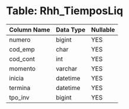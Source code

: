 # Table: Rhh_TiemposLiq

| Column Name | Data Type | Nullable |
|-------------|-----------|----------|
| numero | bigint | YES |
| cod_emp | char | YES |
| cod_cont | int | YES |
| momento | varchar | YES |
| inicia | datetime | YES |
| termina | datetime | YES |
| tpo_inv | bigint | YES |
